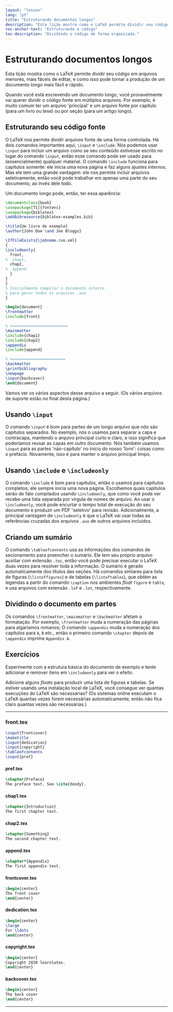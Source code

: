 ```yaml
---
layout: "lesson"
lang: "pt"
title: "Estruturando documentos longos"
description: "Esta lição mostra como o LaTeX permite dividir seu código em arquivos menores, mais fáceis de editar, e como isso pode tornar a produção de um documento longo mais fácil e rápido."
toc-anchor-text: "Estruturando o código"
toc-description: "Dividindo o código de forma organizada."
---
```


# Estruturando documentos longos

<script>
runlatex.preincludes = {
 "pre0": {
    "pre1": "front.tex",
    "pre2": "pref.tex",
    "pre3": "chap1.tex",
    "pre4": "chap2.tex",
    "pre5": "append.tex",
    "pre6": "frontcover.tex",
    "pre7": "dedication.tex",
    "pre8": "copyright.tex",
    "pre9": "backcover.tex",
   }
}
</script>

<span
  class="summary">Esta lição mostra como o LaTeX permite dividir seu código em
  arquivos menores, mais fáceis de editar, e como isso pode tornar a produção de
  um documento longo mais fácil e rápido.</span>

Quando você está escrevendo um documento longo, você provavelmente vai querer
dividir o código fonte em múltiplos arquivos.  Por exemplo, é muito comum ter um
arquivo 'principal' e um arquivo fonte por capítulo (para um livro ou tese) ou
por seção (para um artigo longo).

## Estruturando seu código fonte

O LaTeX nos permite dividir arquivos fonte de uma forma controlada.  Há dois
comandos importantes aqui, `\input` e `\include`.  Nós podemos usar `\input`
para incluir um arquivo como se seu conteúdo estivesse escrito no lugar do
comando `\input`, então esse comando pode ser usado para (essencialmente)
qualquer material.  O comando `\include` funciona para capítulos somente: ele
inicia uma nova página e faz alguns ajustes internos.  Mas ele tem uma grande
vantagem:  ele nos permite incluir arquivos seletivamente, então você pode
trabalhar em apenas uma parte do seu documento, ao invés dele todo.

Um documento longo pode, então, ter essa aparência:

<!-- pre0 {% raw %} -->
```latex
\documentclass{book}
\usepackage[T1]{fontenc}
\usepackage{biblatex}
\addbibresource{biblatex-examples.bib}

\title{Um livro de exemplo}
\author{John Doe \and Joe Bloggs}

\IfFileExists{\jobname.run.xml}
{
\includeonly{
  front,
%  chap1,
  chap2,
%  append
  }
}
{
% Inicialmente compilar o documento inteiro
% para gerar todos os arquivos .aux
}

\begin{document}
\frontmatter
\include{front}

% =========================
\mainmatter
\include{chap1}
\include{chap2}
\appendix
\include{append}

% ========================
\backmatter
\printbibliography
\newpage
\input{backcover}
\end{document}
```
<!-- {% endraw %} -->

Vamos ver os vários aspectos desse arquivo a seguir. (Os vários arquivos de
suporte estão no final desta página.)

## Usando `\input`

O comando `\input` é bom para partes de um longo arquivo que _não_ são capítulos
separados.  No exemplo, nós o usamos para separar a capa e contracapa, mantendo
o arquivo principal curto e claro, e isso significa que poderíamos reusar as
capas em outro documento.  Nós também usamos `\input` para as partes
'não-capítulo' no início do nosso 'livro':  coisas como o prefácio.  Novamente,
isso é para manter o arquivo principal limpo.

## Usando `\include` e `\includeonly`

O comando `\include` é bom para capítulos, então o usamos para capítulos
completos;  ele sempre inicia uma nova página.  Escolhemos quais capítulos
serão de fato compilados usando `\includeonly`, que como você pode ver recebe
uma lista separada por vírgula de nomes de arquivo.  Ao usar o `\includeonly`,
você pode encurtar o tempo total de execução do seu documento e produzir um PDF
'seletivo' para revisão.  Adicionalmente, a principal vantagem de `\includeonly`
é que o LaTeX vai usar todas as referências cruzadas dos arquivos `.aux` de
outros arquivos incluídos.

## Criando um sumário

O comando `\tableofcontents` usa as informações dos comandos de secionamento
para preencher o sumário.  Ele tem seu próprio arquivo auxiliar com extensão
`.toc`, então você pode precisar executar o LaTeX duas vezes para resolver toda
a informação.  O sumário é gerado automaticamente dos títulos das seções.  Há
comandos simlares para lista de figuras (`\listoffigures`) e de tabelas
(`\listoftables`), que obtêm as legendas a partir do comando `\caption` nos
ambientes _float_ `figure` e `table`, e usa arquivos com extensão `.lof` e
`.lot`, respectivamente.

## Dividindo o documento em partes

Os comandos `\frontmatter`, `\mainmatter` e `\backmatter` afetam a formatação.
Por exemplo, `\frontmatter` muda a numeração das páginas para algarismos
romanos; O comando `\appendix` muda a numeração dos capítulos para `A`, `B`
etc., então o primeiro comando `\chapter` depois de `\appendix` imprime
`Appendix A`.

## Exercícios

Experimente com a estrutura básica do documento de exemplo e tente adicionar e
remover itens em `\includeonly` para ver o efeito.

Adicione alguns _floats_ para produzir uma lista de figuras e tabelas.
Se estiver usando uma instalação local de LaTeX, você consegue ver quantas
execuções do LaTeX são necessárias?  (Os sistemas online executam o LaTeX
quantas vezes forem necessárias automaticamente, então não fica claro quantas
vezes são necessárias.)

----

### front.tex
<!-- pre1 {% raw %} -->
```latex
\input{frontcover}
\maketitle
\input{dedication}
\input{copyright}
\tableofcontents
\input{pref}
```
<!-- {% endraw %} -->

#### pref.tex
<!-- pre2 {% raw %} -->
```latex
\chapter{Preface}
The preface text. See \cite{doody}.
```
<!-- {% endraw %} -->

#### chap1.tex
<!-- pre3 {% raw %} -->
```latex
\chapter{Introduction}
The first chapter text.
```
<!-- {% endraw %} -->

#### chap2.tex
<!-- pre4 {% raw %} -->
```latex
\chapter{Something}
The second chapter text.
```
<!-- {% endraw %} -->

####  append.tex
<!-- pre5 {% raw %} -->
```latex
\chapter*{Appendix}
The first appendix text.
```
<!-- {% endraw %} -->

#### frontcover.tex
<!-- pre6 {% raw %} -->
```latex
\begin{center}
The front cover
\end{center}
```
<!-- {% endraw %} -->

#### dedication.tex
<!-- pre7 {% raw %} -->
```latex
\begin{center}
\large
For \ldots
\end{center}
```
<!-- {% endraw %} -->

#### copyright.tex
<!-- pre8 {% raw %} -->
```latex
\begin{center}
Copyright 2020 learnlatex.
\end{center}
```
<!-- {% endraw %} -->

#### backcover.tex
<!-- pre9 {% raw %} -->
```latex
\begin{center}
The back cover
\end{center}
```
<!-- {% endraw %} -->

----
